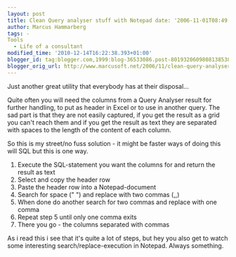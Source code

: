 ```yaml
---
layout: post
title: Clean Query analyser stuff with Notepad date: '2006-11-01T08:49:00.000+01:00'
author: Marcus Hammarberg
tags: -
Tools
  - Life of a consultant
modified_time: '2010-12-14T16:22:38.393+01:00'
blogger_id: tag:blogger.com,1999:blog-36533086.post-8019320609808138538
blogger_orig_url: http://www.marcusoft.net/2006/11/clean-query-analyser-stuff-with-notepad.html
---
```


Just another great utility that everybody has at their disposal...

Quite often you will need the columns from a Query Analyser result for
further handling, to put as header in Excel or to use in another query.
The sad part is that they are not easily captured, if you get the result
as a grid you can't reach them and if you get the result as text they
are separated with spaces to the length of the content of each column.

So this is my street/no fuss solution - it might be faster ways of doing
this will SQL but this is one way.

1.  Execute the SQL-statement you want the columns for and return the
    result as text
2.  Select and copy the header row
3.  Paste the header row into a Notepad-document
4.  Search for space (" ") and replace with two commas (,,)
5.  When done do another search for two commas and replace with one
    comma
6.  Repeat step 5 until only one comma exits
7.  There you go - the columns separated with commas

As i read this i see that it's quite a lot of steps, but hey you also
get to watch some interesting search/replace-execution in Notepad.
Always something.
